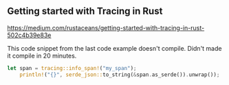## Getting started with Tracing in Rust
https://medium.com/rustaceans/getting-started-with-tracing-in-rust-502c4b39e83e

This code snippet from the last code example doesn't compile. Didn't made it compile in 20 minutes.
```rust
let span = tracing::info_span!("my_span");
    println!("{}", serde_json::to_string(&span.as_serde()).unwrap());
```
